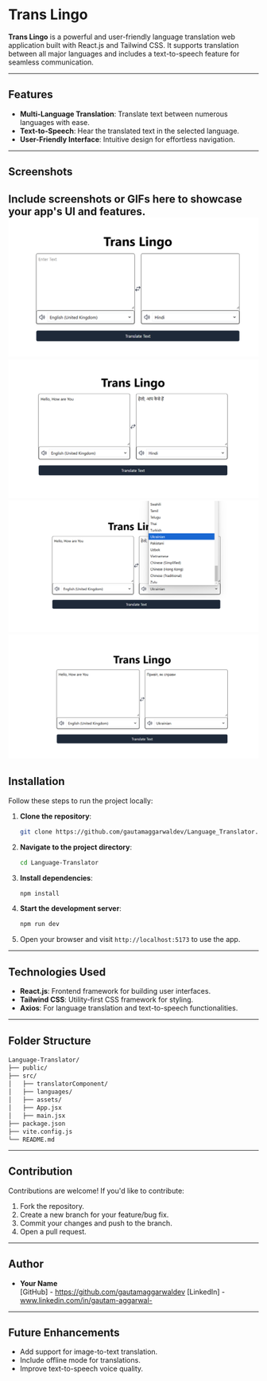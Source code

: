 # Trans Lingo

**Trans Lingo** is a powerful and user-friendly language translation web application built with React.js and Tailwind CSS. It supports translation between all major languages and includes a text-to-speech feature for seamless communication.

---

## Features

- **Multi-Language Translation**: Translate text between numerous languages with ease.
- **Text-to-Speech**: Hear the translated text in the selected language.
- **User-Friendly Interface**: Intuitive design for effortless navigation.

---


## Screenshots

Include screenshots or GIFs here to showcase your app's UI and features.
![alt text](image.png)
![alt text](image-1.png)
![alt text](image-2.png)
![alt text](image-3.png)
---

## Installation

Follow these steps to run the project locally:

1. **Clone the repository**:
   ```bash
   git clone https://github.com/gautamaggarwaldev/Language_Translator.git
   ```

2. **Navigate to the project directory**:
   ```bash
   cd Language-Translator
   ```

3. **Install dependencies**:
   ```bash
   npm install
   ```

4. **Start the development server**:
   ```bash
   npm run dev
   ```

5. Open your browser and visit `http://localhost:5173` to use the app.

---

## Technologies Used

- **React.js**: Frontend framework for building user interfaces.
- **Tailwind CSS**: Utility-first CSS framework for styling.
- **Axios**: For language translation and text-to-speech functionalities.

---

## Folder Structure

```
Language-Translator/
├── public/
├── src/
│   ├── translatorComponent/
│   ├── languages/
│   ├── assets/
│   ├── App.jsx
│   ├── main.jsx
├── package.json
├── vite.config.js
└── README.md
```

---

## Contribution

Contributions are welcome! If you'd like to contribute:

1. Fork the repository.
2. Create a new branch for your feature/bug fix.
3. Commit your changes and push to the branch.
4. Open a pull request.

---

## Author

- **Your Name**  
  [GitHub] - https://github.com/gautamaggarwaldev
  [LinkedIn] - www.linkedin.com/in/gautam-aggarwal-

---

## Future Enhancements

- Add support for image-to-text translation.
- Include offline mode for translations.
- Improve text-to-speech voice quality.

